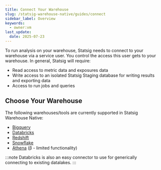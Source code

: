 ```yaml
---
title: Connect Your Warehouse
slug: /statsig-warehouse-native/guides/connect
sidebar_label: Overview
keywords:
  - owner:vm
last_update:
  date: 2025-07-23
---
```


To run analysis on your warehouse, Statsig needs to connect to your warehouse via a service user. You control the access this user gets to your warehouse. In general, Statsig will require:

- Read access to metric data and exposures data
- Write access to an isolated Statsig Staging database for writing results and exporting data
- Access to run jobs and queries

## Choose Your Warehouse

The following warehouses/tools are currently supported in Statsig Warehouse Native:

- [Bigquery](../connecting-your-warehouse/bigquery.md)
- [Databricks](../connecting-your-warehouse/databricks.md)
- [Redshift](../connecting-your-warehouse/redshift.md)
- [Snowflake](../connecting-your-warehouse/snowflake.md)
- [Athena](../connecting-your-warehouse/athena.md) (β - limited functionality)

:::note
Databricks is also an easy connector to use for generically connecting to existing datalakes.
:::
